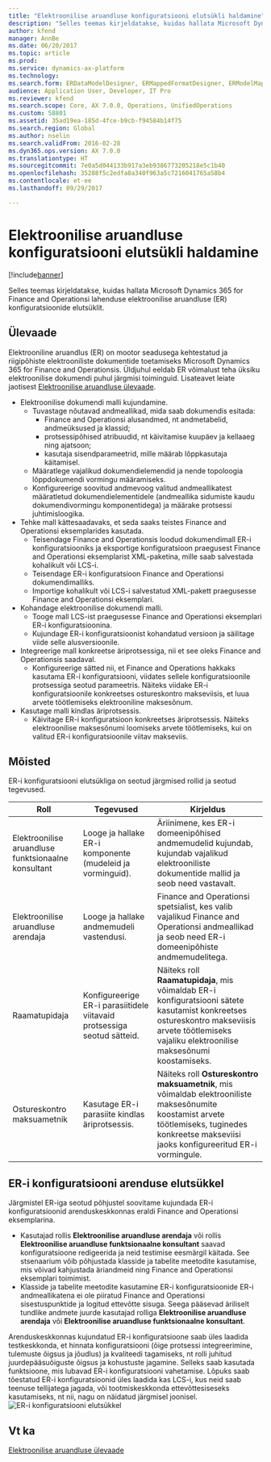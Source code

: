 ```yaml
---
title: "Elektroonilise aruandluse konfiguratsiooni elutsükli haldamine"
description: "Selles teemas kirjeldatakse, kuidas hallata Microsoft Dynamics 365 for Finance and Operationsi lahenduse elektroonilise aruandluse (ER) konfiguratsioonide elutsüklit."
author: kfend
manager: AnnBe
ms.date: 06/20/2017
ms.topic: article
ms.prod: 
ms.service: dynamics-ax-platform
ms.technology: 
ms.search.form: ERDataModelDesigner, ERMappedFormatDesigner, ERModelMappingDesigner, ERModelMappingTable, ERSolutionImport, ERSolutionTable, ERVendorTable, ERWorkspace
audience: Application User, Developer, IT Pro
ms.reviewer: kfend
ms.search.scope: Core, AX 7.0.0, Operations, UnifiedOperations
ms.custom: 58801
ms.assetid: 35ad19ea-185d-4fce-b9cb-f94584b14f75
ms.search.region: Global
ms.author: nselin
ms.search.validFrom: 2016-02-28
ms.dyn365.ops.version: AX 7.0.0
ms.translationtype: HT
ms.sourcegitcommit: 7e0a5d044133b917a3eb9386773205218e5c1b40
ms.openlocfilehash: 35288f5c2edfa8a340f963a5c7216041765a58b4
ms.contentlocale: et-ee
ms.lasthandoff: 09/29/2017

---
```


# <a name="manage-the-electronic-reporting-configuration-lifecycle"></a>Elektroonilise aruandluse konfiguratsiooni elutsükli haldamine

[!include[banner](../includes/banner.md)]


Selles teemas kirjeldatakse, kuidas hallata Microsoft Dynamics 365 for Finance and Operationsi lahenduse elektroonilise aruandluse (ER) konfiguratsioonide elutsüklit.

<a name="overview"></a>Ülevaade
--------

Elektrooniline aruandlus (ER) on mootor seadusega kehtestatud ja riigipõhiste elektrooniliste dokumentide toetamiseks Microsoft Dynamics 365 for Finance and Operationsis. Üldjuhul eeldab ER võimalust teha üksiku elektroonilise dokumendi puhul järgmisi toiminguid. Lisateavet leiate jaotisest [Elektroonilise aruandluse ülevaade](general-electronic-reporting.md).

-   Elektroonilise dokumendi malli kujundamine.
    -   Tuvastage nõutavad andmeallikad, mida saab dokumendis esitada:
        -   Finance and Operationsi alusandmed, nt andmetabelid, andmeüksused ja klassid;
        -   protsessipõhised atribuudid, nt käivitamise kuupäev ja kellaaeg ning ajatsoon;
        -   kasutaja sisendparameetrid, mille määrab lõppkasutaja käitamisel.
    -   Määratlege vajalikud dokumendielemendid ja nende topoloogia lõppdokumendi vormingu määramiseks.
    -   Konfigureerige soovitud andmevoog valitud andmeallikatest määratletud dokumendielementidele (andmeallika sidumiste kaudu dokumendivormingu komponentidega) ja määrake protsessi juhtimisloogika.
-   Tehke mall kättesaadavaks, et seda saaks teistes Finance and Operationsi eksemplarides kasutada.
    -   Teisendage Finance and Operationsis loodud dokumendimall ER-i konfiguratsiooniks ja eksportige konfiguratsioon praegusest Finance and Operationsi eksemplarist XML-paketina, mille saab salvestada kohalikult või LCS-i.
    -   Teisendage ER-i konfiguratsioon Finance and Operationsi dokumendimalliks.
    -   Importige kohalikult või LCS-i salvestatud XML-pakett praegusesse Finance and Operationsi eksemplari.
-   Kohandage elektroonilise dokumendi malli.
    -   Tooge mall LCS-ist praegusesse Finance and Operationsi eksemplari ER-i konfiguratsioonina.
    -   Kujundage ER-i konfiguratsioonist kohandatud versioon ja säilitage viide selle alusversioonile.
-   Integreerige mall konkreetse äriprotsessiga, nii et see oleks Finance and Operationsis saadaval.
    -   Konfigureerige sätted nii, et Finance and Operations hakkaks kasutama ER-i konfiguratsiooni, viidates sellele konfiguratsioonile protsessiga seotud parameetris. Näiteks viidake ER-i konfiguratsioonile konkreetses ostureskontro makseviisis, et luua arvete töötlemiseks elektrooniline maksesõnum.
-   Kasutage malli kindlas äriprotsessis.
    -   Käivitage ER-i konfiguratsioon konkreetses äriprotsessis. Näiteks elektroonilise maksesõnumi loomiseks arvete töötlemiseks, kui on valitud ER-i konfiguratsioonile viitav makseviis.

## <a name="concepts"></a>Mõisted
ER-i konfiguratsiooni elutsükliga on seotud järgmised rollid ja seotud tegevused.

| Roll                                       | Tegevused                                                      | Kirjeldus                                                                                                                                                                                                                  |
|--------------------------------------------|-----------------------------------------------------------------|------------------------------------------------------------------------------------------------------------------------------------------------------------------------------------------------------------------------------|
| Elektroonilise aruandluse funktsionaalne konsultant | Looge ja hallake ER-i komponente (mudeleid ja vorminguid).           | Äriinimene, kes ER-i domeenipõhised andmemudelid kujundab, kujundab vajalikud elektrooniliste dokumentide mallid ja seob need vastavalt.                                                                           |
| Elektroonilise aruandluse arendaja             | Looge ja hallake andmemudeli vastendusi.                          | Finance and Operationsi spetsialist, kes valib vajalikud Finance and Operationsi andmeallikad ja seob need ER-i domeenipõhiste andmemudelitega.                                                                 |
| Raamatupidaja                      | Konfigureerige ER-i parasiitidele viitavaid protsessiga seotud sätteid. | Näiteks roll **Raamatupidaja**, mis võimaldab ER-i konfiguratsiooni sätete kasutamist konkreetses ostureskontro makseviisis arvete töötlemiseks vajaliku elektroonilise maksesõnumi koostamiseks. |
| Ostureskontro maksuametnik            | Kasutage ER-i parasiite kindlas äriprotsessis.                | Näiteks roll **Ostureskontro maksuametnik**, mis võimaldab elektrooniliste maksesõnumite koostamist arvete töötlemiseks, tuginedes konkreetse makseviisi jaoks konfigureeritud ER-i vormingule.           |

## <a name="er-configuration-development-lifecycle"></a>ER-i konfiguratsiooni arenduse elutsükkel
Järgmistel ER-iga seotud põhjustel soovitame kujundada ER-i konfiguratsioonid arenduskeskkonnas eraldi Finance and Operationsi eksemplarina.

-   Kasutajad rollis **Elektroonilise aruandluse arendaja** või rollis **Elektroonilise aruandluse funktsionaalne konsultant** saavad konfiguratsioone redigeerida ja neid testimise eesmärgil käitada. See stsenaarium võib põhjustada klasside ja tabelite meetodite kasutamise, mis võivad kahjustada äriandmeid ning Finance and Operationsi eksemplari toimimist.
-   Klasside ja tabelite meetodite kasutamine ER-i konfiguratsioonide ER-i andmeallikatena ei ole piiratud Finance and Operationsi sisestuspunktide ja logitud ettevõtte sisuga. Seega pääsevad äriliselt tundlike andmete juurde kasutajad rolliga **Elektroonilise aruandluse arendaja** või **Elektroonilise aruandluse funktsionaalne konsultant**.

Arenduskeskkonnas kujundatud ER-i konfiguratsioone saab üles laadida testkeskkonda, et hinnata konfiguratsiooni (õige protsessi integreerimine, tulemuste õigsus ja jõudlus) ja kvaliteedi tagamiseks, nt rolli juhitud juurdepääsuõiguste õigsus ja kohustuste jagamine. Selleks saab kasutada funktsioone, mis lubavad ER-i konfiguratsiooni vahetamise. Lõpuks saab tõestatud ER-i konfiguratsioonid üles laadida kas LCS-i, kus neid saab teenuse tellijatega jagada, või tootmiskeskkonda ettevõttesiseseks kasutamiseks, nt nii, nagu on näidatud järgmisel joonisel. ![ER-i konfiguratsiooni elutsükkel](./media/ger-configuration-lifecycle.png)

<a name="see-also"></a>Vt ka
--------

[Elektroonilise aruandluse ülevaade](general-electronic-reporting.md)




